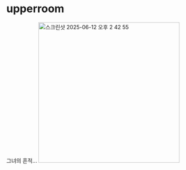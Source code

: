 # upperroom
그녀의 흔적...
<img width="370" alt="스크린샷 2025-06-12 오후 2 42 55" src="https://github.com/user-attachments/assets/0f82ca91-c2b7-4403-aa7d-164cf107af38" />
